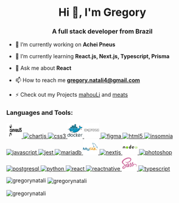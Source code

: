 <h1 align="center">Hi 👋, I'm Gregory</h1>
<h3 align="center">A full stack developer from Brazil</h3>

- 🔭 I’m currently working on **Achei Pneus**

- 🌱 I’m currently learning **React.js, Next.js, Typescript, Prisma**

- 💬 Ask me about **React**

- 📫 How to reach me **gregory.natali4@gmail.com**

- ⚡ Check out my Projects [mahouLi](https://github.com/gregoryNatali/mahouli) and [meats](https://github.com/gregoryNatali/meats)

<h3 align="left">Languages and Tools:</h3>
<p align="left"> <a href="https://canvasjs.com" target="_blank" rel="noreferrer"> <img src="https://raw.githubusercontent.com/Hardik0307/Hardik0307/master/assets/canvasjs-charts.svg" alt="canvasjs" width="40" height="40"/> </a> <a href="https://www.chartjs.org" target="_blank" rel="noreferrer"> <img src="https://www.chartjs.org/media/logo-title.svg" alt="chartjs" width="40" height="40"/> </a> <a href="https://www.w3schools.com/css/" target="_blank" rel="noreferrer"> <img src="https://cdn.jsdelivr.net/gh/devicons/devicon/icons/css3/css3-plain.svg" alt="css3" width="40" height="40"/> </a> <a href="https://www.docker.com/" target="_blank" rel="noreferrer"> <img src="https://raw.githubusercontent.com/devicons/devicon/master/icons/docker/docker-original-wordmark.svg" alt="docker" width="40" height="40"/> </a> <a href="https://expressjs.com" target="_blank" rel="noreferrer"> <img src="https://raw.githubusercontent.com/devicons/devicon/master/icons/express/express-original-wordmark.svg" alt="express" width="40" height="40"/> </a> <a href="https://www.figma.com/" target="_blank" rel="noreferrer"> <img src="https://cdn.jsdelivr.net/gh/devicons/devicon/icons/figma/figma-original.svg" alt="figma" width="40" height="40"/> </a> <a href="https://www.w3.org/html/" target="_blank" rel="noreferrer"> <img src="https://cdn.jsdelivr.net/gh/devicons/devicon/icons/html5/html5-plain.svg" alt="html5" width="40" height="40"/> </a> <a href="https://insomnia.rest/" target="_blank" rel="noreferrer"> <img src="https://seeklogo.com/images/I/insomnia-logo-A35E09EB19-seeklogo.com.png" alt="insomnia" width="40" height="40"/> </a> <a href="https://developer.mozilla.org/en-US/docs/Web/JavaScript" target="_blank" rel="noreferrer"> <img src="https://cdn.jsdelivr.net/gh/devicons/devicon/icons/javascript/javascript-plain.svg" alt="javascript" width="40" height="40"/> </a> <a href="https://jestjs.io" target="_blank" rel="noreferrer"> <img src="https://cdn.jsdelivr.net/gh/devicons/devicon/icons/jest/jest-plain.svg" alt="jest" width="40" height="40"/> </a> <a href="https://mariadb.org/" target="_blank" rel="noreferrer"> <img src="https://www.vectorlogo.zone/logos/mariadb/mariadb-icon.svg" alt="mariadb" width="40" height="40"/> </a> <a href="https://www.mysql.com/" target="_blank" rel="noreferrer"> <img src="https://raw.githubusercontent.com/devicons/devicon/master/icons/mysql/mysql-original-wordmark.svg" alt="mysql" width="40" height="40"/> </a> <a href="https://nextjs.org/" target="_blank" rel="noreferrer"> <img src="https://cdn.worldvectorlogo.com/logos/nextjs-2.svg" alt="nextjs" width="40" height="40"/> </a> <a href="https://nodejs.org" target="_blank" rel="noreferrer"> <img src="https://raw.githubusercontent.com/devicons/devicon/master/icons/nodejs/nodejs-original-wordmark.svg" alt="nodejs" width="40" height="40"/> </a> <a href="https://www.photoshop.com/en" target="_blank" rel="noreferrer"> <img src="https://cdn.jsdelivr.net/gh/devicons/devicon/icons/photoshop/photoshop-plain.svg" alt="photoshop" width="40" height="40"/> </a> <a href="https://www.postgresql.org" target="_blank" rel="noreferrer"> <img src="https://cdn.jsdelivr.net/gh/devicons/devicon/icons/postgresql/postgresql-plain.svg" alt="postgresql" width="40" height="40"/> </a> <a href="https://www.python.org" target="_blank" rel="noreferrer"> <img src="https://cdn.jsdelivr.net/gh/devicons/devicon/icons/python/python-plain.svg" alt="python" width="40" height="40"/> </a> <a href="https://reactjs.org/" target="_blank" rel="noreferrer"> <img src="https://cdn.jsdelivr.net/gh/devicons/devicon/icons/react/react-original.svg" alt="react" width="40" height="40"/> </a> <a href="https://reactnative.dev/" target="_blank" rel="noreferrer"> <img src="https://reactnative.dev/img/header_logo.svg" alt="reactnative" width="40" height="40"/> </a> <a href="https://sass-lang.com" target="_blank" rel="noreferrer"> <img src="https://raw.githubusercontent.com/devicons/devicon/master/icons/sass/sass-original.svg" alt="sass" width="40" height="40"/> </a> <a href="https://www.typescriptlang.org/" target="_blank" rel="noreferrer"> <img src="https://cdn.jsdelivr.net/gh/devicons/devicon/icons/typescript/typescript-plain.svg" alt="typescript" width="40" height="40"/> </a> </p>

<p><img align="left" src="https://github-readme-stats.vercel.app/api/top-langs?username=gregorynatali&show_icons=true&theme=tokyonight&locale=en&layout=compact" alt="gregorynatali" /></p>

<p>&nbsp;<img align="center" src="https://github-readme-stats.vercel.app/api?username=gregorynatali&show_icons=true&theme=tokyonight&locale=en" alt="gregorynatali" /></p>

<p><img align="center" src="https://github-readme-streak-stats.herokuapp.com/?user=gregorynatali&theme=dark" alt="gregorynatali" /></p>
